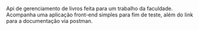 Api de gerenciamento de livros feita para um trabalho da faculdade.
Acompanha uma aplicação front-end simples para fim de teste, além do link para a documentação via postman.
